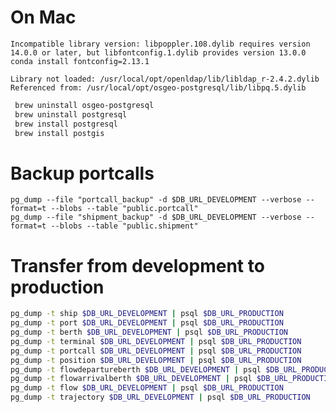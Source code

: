 # On Mac
`Incompatible library version: libpoppler.108.dylib requires version 14.0.0 or later, but libfontconfig.1.dylib provides version 13.0.0`
```conda install fontconfig=2.13.1```


`Library not loaded: /usr/local/opt/openldap/lib/libldap_r-2.4.2.dylib
  Referenced from: /usr/local/opt/osgeo-postgresql/lib/libpq.5.dylib`
```bash
 brew uninstall osgeo-postgresql
 brew uninstall postgresql
 brew install postgresql
 brew install postgis
```

# Backup portcalls
```
pg_dump --file "portcall_backup" -d $DB_URL_DEVELOPMENT --verbose --format=t --blobs --table "public.portcall"
pg_dump --file "shipment_backup" -d $DB_URL_DEVELOPMENT --verbose --format=t --blobs --table "public.shipment"
```


# Transfer from development to production
```bash
pg_dump -t ship $DB_URL_DEVELOPMENT | psql $DB_URL_PRODUCTION
pg_dump -t port $DB_URL_DEVELOPMENT | psql $DB_URL_PRODUCTION
pg_dump -t berth $DB_URL_DEVELOPMENT | psql $DB_URL_PRODUCTION
pg_dump -t terminal $DB_URL_DEVELOPMENT | psql $DB_URL_PRODUCTION
pg_dump -t portcall $DB_URL_DEVELOPMENT | psql $DB_URL_PRODUCTION
pg_dump -t position $DB_URL_DEVELOPMENT | psql $DB_URL_PRODUCTION
pg_dump -t flowdepartureberth $DB_URL_DEVELOPMENT | psql $DB_URL_PRODUCTION
pg_dump -t flowarrivalberth $DB_URL_DEVELOPMENT | psql $DB_URL_PRODUCTION
pg_dump -t flow $DB_URL_DEVELOPMENT | psql $DB_URL_PRODUCTION
pg_dump -t trajectory $DB_URL_DEVELOPMENT | psql $DB_URL_PRODUCTION


```




